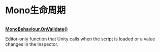 # Mono生命周期

<figure><img src="../.gitbook/assets/image (1) (1).png" alt=""><figcaption></figcaption></figure>

****[**MonoBehaviour.OnValidate()**](https://docs.unity3d.com/ScriptReference/MonoBehaviour.OnValidate.html)****

Editor-only function that Unity calls when the script is loaded or a value changes in the Inspector.
